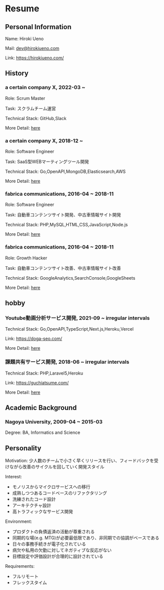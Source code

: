 # Resume

## Personal Information

Name: Hiroki Ueno

Mail: dev@hirokiueno.com

Link: https://hirokiueno.com/

## History

### a certain company X, 2022-03 ~

Role: Scrum Master

Task: スクラムチーム運営

Technical Stack: GitHub,Slack

More Detail: [here](./experience/a-certain-company-x-scrum-master/README.md)

### a certain company X, 2018-12 ~

Role: Software Engineer

Task: SaaS型WEBマーティングツール開発

Technical Stack: Go,OpenAPI,MongoDB,Elasticsearch,AWS

More Detail: [here](./experience/a-certain-company-x-software-engineer/README.md)

### fabrica communications, 2016-04 ~ 2018-11

Role: Software Engineer

Task: 自動車コンテンツサイト開発、中古車情報サイト開発

Technical Stack: PHP,MySQL,HTML,CSS,JavaScript,Node.js

More Detail: [here](./experience/fabrica-software-engineer/README.md)

### fabrica communications, 2016-04 ~ 2018-11

Role: Growth Hacker

Task: 自動車コンテンツサイト改善、中古車情報サイト改善

Technical Stack: GoogleAnalytics,SearchConsole,GoogleSheets

More Detail: [here](./experience/fabrica-growth-hacker/README.md)

## hobby

### Youtube動画分析サービス開発, 2021-09 ~ irregular intervals

Technical Stack: Go,OpenAPI,TypeScript,Next.js,Heroku,Vercel

Link: https://doga-seo.com/

More Detail: [here](./hobby/README.md)

### 課題共有サービス開発, 2018-06 ~ irregular intervals

Technical Stack: PHP,Laravel5,Heroku

Link: https://guchiatsume.com/

More Detail: [here](./hobby/README.md)

## Academic Background

### Nagoya University, 2009-04 ~ 2015-03

Degree: BA, Informatics and Science

## Personality

Motivation: 少人数のチームで小さく早くリリースを行い、フィードバックを受けながら改善のサイクルを回していく開発スタイル

Interest:
- モノリスからマイクロサービスへの移行
- 成熟しつつあるコードベースのリファクタリング
- 洗練されたコード設計
- アーキテクチャ設計
- 高トラフィックなサービス開発

Environment:
- プロダクトの負債返済の活動が尊重される
- 同期的な場(e.g. MTG)が必要最低限であり、非同期での協調がベースである
- 日々の事務手続きが電子化されている
- 病欠や私用の欠勤に対してネガティブな反応がない
- 目標設定や評価設計が合理的に設計されている

Requirements:
- フルリモート
- フレックスタイム
